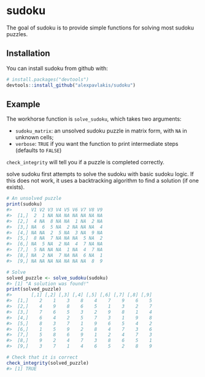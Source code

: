 
<!-- README.md is generated from README.Rmd. Please edit that file -->
sudoku
======

The goal of sudoku is to provide simple functions for solving most sudoku puzzles.

Installation
------------

You can install sudoku from github with:

``` r
# install.packages("devtools")
devtools::install_github("alexpavlakis/sudoku")
```

Example
-------

The workhorse function is `solve_sudoku`, which takes two arguments:

-   `sudoku_matrix`: an unsolved sudoku puzzle in matrix form, with `NA` in unknown cells;
-   `verbose`: `TRUE` if you want the function to print intermediate steps (defaults to `FALSE`)

`check_integrity` will tell you if a puzzle is completed correctly.

solve sudoku first attempts to solve the sudoku with basic sudoku logic. If this does not work, it uses a backtracking algorithm to find a solution (if one exists).

``` r
# An unsolved puzzle
print(sudoku)
#>       V1 V2 V3 V4 V5 V6 V7 V8 V9
#>  [1,]  2  1 NA NA NA NA NA NA NA
#>  [2,]  4 NA  8 NA NA  1 NA  2 NA
#>  [3,] NA  6  5 NA  2 NA NA NA  4
#>  [4,] NA NA  2  5 NA  3 NA  9 NA
#>  [5,]  8 NA  7 NA NA NA  5 NA  2
#>  [6,] NA  5 NA  2 NA  4  7 NA NA
#>  [7,]  5 NA NA NA  1 NA  4  7 NA
#>  [8,] NA  2 NA  7 NA NA  6 NA  1
#>  [9,] NA NA NA NA NA NA NA  8  9

# Solve
solved_puzzle <- solve_sudoku(sudoku)
#> [1] "A solution was found!"
print(solved_puzzle)
#>       [,1] [,2] [,3] [,4] [,5] [,6] [,7] [,8] [,9]
#>  [1,]    2    1    3    8    4    7    9    6    5
#>  [2,]    4    9    8    6    5    1    3    2    7
#>  [3,]    7    6    5    3    2    9    8    1    4
#>  [4,]    6    4    2    5    7    3    1    9    8
#>  [5,]    8    3    7    1    9    6    5    4    2
#>  [6,]    1    5    9    2    8    4    7    3    6
#>  [7,]    5    8    6    9    1    2    4    7    3
#>  [8,]    9    2    4    7    3    8    6    5    1
#>  [9,]    3    7    1    4    6    5    2    8    9

# Check that it is correct
check_integrity(solved_puzzle)
#> [1] TRUE
```
